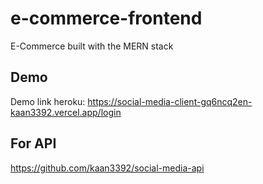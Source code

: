 # e-commerce-frontend

E-Commerce built with the MERN stack

## Demo

Demo link heroku: https://social-media-client-gq6ncq2en-kaan3392.vercel.app/login

## For API

https://github.com/kaan3392/social-media-api

